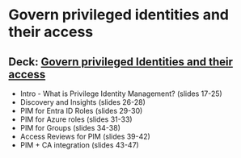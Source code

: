 # Govern privileged identities and their access  

## Deck: [Govern privileged Identities and their access](https://github.com/microsoft/EntraIDGovernance-Training/blob/main/IGAPOC/Govern%20Privileged%20Identities/IGAPOC%20-%20Govern%20privileged%20Identities%20and%20their%20access.pdf)

- Intro - What is Privilege Identity Management? (slides 17-25)  
- Discovery and Insights (slides 26-28)
- PIM for Entra ID Roles (slides 29-30)
- PIM for Azure roles (slides 31-33)
- PIM for Groups (slides 34-38)
- Access Reviews for PIM (slides 39-42)
- PIM + CA integration  (slides 43-47)

